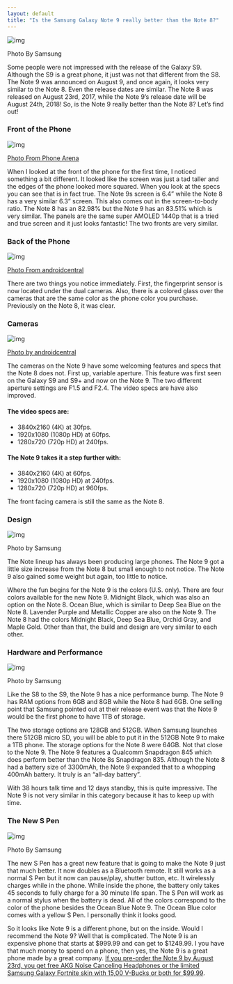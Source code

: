 ```yaml
---
layout: default
title: "Is the Samsung Galaxy Note 9 really better than the Note 8?"
---
```



![img](https://cdn-images-1.medium.com/max/800/1*BpMD501gQR-W3aMyzuMSnw.png)

Photo By Samsung

Some people were not impressed with the release of the Galaxy S9. Although the S9 is a great phone, it just was not that different from the S8. The Note 9 was announced on August 9, and once again, it looks very similar to the Note 8. Even the release dates are similar. The Note 8 was released on August 23rd, 2017, while the Note 9’s release date will be August 24th, 2018! So, is the Note 9 really better than the Note 8? Let’s find out!

### **Front of the Phone**



![img](https://cdn-images-1.medium.com/max/800/1*0TCTHz3-rAmsAH9CjY7WbQ.jpeg)

[Photo From Phone Arena](https://www.phonearena.com/reviews/Samsung-Galaxy-S9-vs-Galaxy-Note-8_id4496)

When I looked at the front of the phone for the first time, I noticed something a bit different. It looked like the screen was just a tad taller and the edges of the phone looked more squared. When you look at the specs you can see that is in fact true. The Note 9s screen is 6.4” while the Note 8 has a very similar 6.3” screen. This also comes out in the screen-to-body ratio. The Note 8 has an 82.98% but the Note 9 has an 83.51% which is very similar. The panels are the same super AMOLED 1440p that is a tried and true screen and it just looks fantastic! The two fronts are very similar.

### **Back of the Phone**



![img](https://cdn-images-1.medium.com/max/800/1*vbvYfAoz9cgdRWZZqMdbNA.jpeg)

[Photo From androidcentral](https://www.androidcentral.com/samsung-galaxy-note-9-vs-galaxy-note-8)

There are two things you notice immediately. First, the fingerprint sensor is now located under the dual cameras. Also, there is a colored glass over the cameras that are the same color as the phone color you purchase. Previously on the Note 8, it was clear.

### **Cameras**



![img](https://cdn-images-1.medium.com/max/800/1*LgaY8UTYbjCQrnMvAyEQ1Q.jpeg)

[Photo by androidcentral](https://www.androidcentral.com/samsung-galaxy-note-9-vs-galaxy-note-8)

The cameras on the Note 9 have some welcoming features and specs that the Note 8 does not. First up, variable aperture. This feature was first seen on the Galaxy S9 and S9+ and now on the Note 9. The two different aperture settings are F1.5 and F2.4. The video specs are have also improved.

#### The video specs are:

- 3840x2160 (4K) at 30fps.
- 1920x1080 (1080p HD) at 60fps.
- 1280x720 (720p HD) at 240fps.

#### The Note 9 takes it a step further with:

- 3840x2160 (4K) at 60fps.
- 1920x1080 (1080p HD) at 240fps.
- 1280x720 (720p HD) at 960fps.

The front facing camera is still the same as the Note 8.

### Design



![img](https://cdn-images-1.medium.com/max/800/1*kriw0cyKlyzbDNn0B6kIDw.jpeg)

Photo by Samsung

The Note lineup has always been producing large phones. The Note 9 got a little size increase from the Note 8 but small enough to not notice. The Note 9 also gained some weight but again, too little to notice.

Where the fun begins for the Note 9 is the colors (U.S. only). There are four colors available for the new Note 9. Midnight Black, which was also an option on the Note 8. Ocean Blue, which is similar to Deep Sea Blue on the Note 8. Lavender Purple and Metallic Copper are also on the Note 9. The Note 8 had the colors Midnight Black, Deep Sea Blue, Orchid Gray, and Maple Gold. Other than that, the build and design are very similar to each other.

### **Hardware and Performance**



![img](https://cdn-images-1.medium.com/max/800/1*PVdklAMHTJgHYMq3IC_2wA.jpeg)

Photo by Samsung

Like the S8 to the S9, the Note 9 has a nice performance bump. The Note 9 has RAM options from 6GB and 8GB while the Note 8 had 6GB. One selling point that Samsung pointed out at their release event was that the Note 9 would be the first phone to have 1TB of storage.

The two storage options are 128GB and 512GB. When Samsung launches there 512GB micro SD, you will be able to put it in the 512GB Note 9 to make a 1TB phone. The storage options for the Note 8 were 64GB. Not that close to the Note 9. The Note 9 features a Qualcomm Snapdragon 845 which does perform better than the Note 8s Snapdragon 835. Although the Note 8 had a battery size of 3300mAh, the Note 9 expanded that to a whopping 400mAh battery. It truly is an “all-day battery”.

With 38 hours talk time and 12 days standby, this is quite impressive. The Note 9 is not very similar in this category because it has to keep up with time.

### The New S Pen



![img](https://cdn-images-1.medium.com/max/600/0*dT2-9K96yluJ9o4c.png)

Photo By Samsung

The new S Pen has a great new feature that is going to make the Note 9 just that much better. It now doubles as a Bluetooth remote. It still works as a normal S Pen but it now can pause/play, shutter button, etc. It wirelessly charges while in the phone. While inside the phone, the battery only takes 45 seconds to fully charge for a 30 minute life span. The S Pen will work as a normal stylus when the battery is dead. All of the colors correspond to the color of the phone besides the Ocean Blue Note 9. The Ocean Blue color comes with a yellow S Pen. I personally think it looks good.

So it looks like Note 9 is a different phone, but on the inside. Would I recommend the Note 9? Well that is complicated. The Note 9 is an expensive phone that starts at $999.99 and can get to $1249.99. I you have that much money to spend on a phone, then yes, the Note 9 is a great phone made by a great company. [If you pre-order the Note 9 by August 23rd, you get free AKG Noise Canceling Headphones or the limited Samsung Galaxy Fortnite skin with 15,00 V-Bucks or both for $99.99](https://www.samsung.com/us/mobile/galaxy-note9/).
